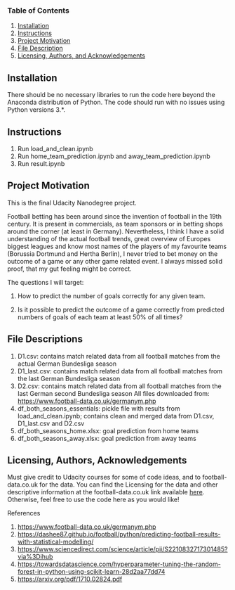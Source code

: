 ### Table of Contents

1. [Installation](#installation)
2. [Instructions](#instructions)
2. [Project Motivation](#motivation)
3. [File Description](#files)
4. [Licensing, Authors, and Acknowledgements](#licensing)

## Installation <a name="installation"></a>

There should be no necessary libraries to run the code here beyond the Anaconda distribution of Python. The code should run with no issues using Python versions 3.*.

## Instructions <a name ="instructions"></a>
1. Run load_and_clean.ipynb
2. Run home_team_prediction.ipynb and away_team_prediction.ipynb
3. Run result.ipynb

## Project Motivation<a name="motivation"></a>

This is the final Udacity Nanodegree project. 

Football betting has been around since the invention of football in the 19th century. It is present in commercials, as team sponsors or in betting shops around the corner (at least in Germany). Nevertheless, I think I have a solid understanding of the actual football trends, great overview of Europes biggest leagues and know most names of the players of my favourite teams (Borussia Dortmund and Hertha Berlin), I never tried to bet money on the outcome of a game or any other game related event. I always missed solid proof, that my gut feeling might be correct.

The questions I will target:

1. How to predict the number of goals correctly for any given team.

2. Is it possible to predict the outcome of a game correctly from predicted numbers of goals of each team at least 50% of all times?

## File Descriptions <a name="files"></a>

1. D1.csv: contains match related data from all football matches from the actual German Bundesliga season
2. D1_last.csv: contains match related data from all football matches from the last German Bundesliga season
3. D2.csv: contains match related data from all football matches from the last German second Bundesliga season
All files downloaded from: https://www.football-data.co.uk/germanym.php
4. df_both_seasons_essentials: pickle file with results from load_and_clean.ipynb; contains clean and merged data from D1.csv, D1_last.csv and D2.csv
5. df_both_seasons_home.xlsx: goal prediction from home teams
6. df_both_seasons_away.xlsx: goal prediction from away teams
 
## Licensing, Authors, Acknowledgements<a name="licensing"></a>

Must give credit to Udacity courses for some of code ideas, and to football-data.co.uk for the data. You can find the Licensing for the data and other descriptive information at the football-data.co.uk link available [here](https://www.football-data.co.uk/germanym.php). Otherwise, feel free to use the code here as you would like!

References
1. https://www.football-data.co.uk/germanym.php
2. https://dashee87.github.io/football/python/predicting-football-results-with-statistical-modelling/
3. https://www.sciencedirect.com/science/article/pii/S2210832717301485?via%3Dihub
4. https://towardsdatascience.com/hyperparameter-tuning-the-random-forest-in-python-using-scikit-learn-28d2aa77dd74
5. https://arxiv.org/pdf/1710.02824.pdf